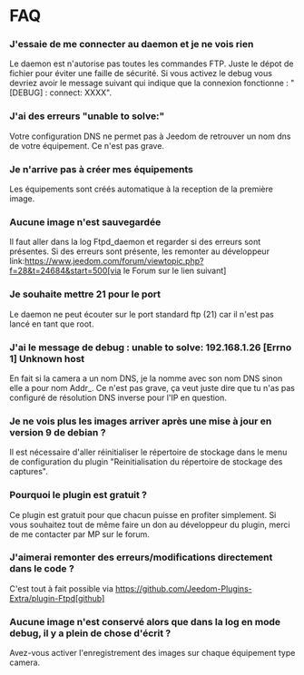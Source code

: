 # FAQ

### J'essaie de me connecter au daemon et je ne vois rien

Le daemon est n'autorise pas toutes les commandes FTP. Juste le dépot de fichier pour éviter une faille de sécurité.
Si vous activez le debug vous devriez avoir le message suivant qui indique que la connexion fonctionne : "[DEBUG] : connect: XXXX".


### J'ai des erreurs "unable to solve:"

Votre configuration DNS ne permet pas à Jeedom de retrouver un nom dns de votre équipement. Ce n'est pas grave.


### Je n'arrive pas à créer mes équipements

Les équipements sont créés automatique à la reception de la première image.


### Aucune image n'est sauvegardée

Il faut aller dans la log Ftpd_daemon et regarder si des erreurs sont présentes.
Si des erreurs sont présente, les remonter au développeur link:https://www.jeedom.com/forum/viewtopic.php?f=28&t=24684&start=500[via le Forum sur le lien suivant]


### Je souhaite mettre 21 pour le port

Le daemon ne peut écouter sur le port standard ftp (21) car il n'est pas lancé en tant que root.


### J'ai le message de debug : unable to solve: 192.168.1.26 [Errno 1] Unknown host

En fait si la camera a un nom DNS, je la nomme avec son nom DNS sinon elle a pour nom  Addr_<IP>. Ce n'est pas grave, ça veut juste dire que tu n'as pas configuré de résolution DNS inverse pour l'IP en question.


### Je ne vois plus les images arriver après une mise à jour en version 9 de debian ?

Il est nécessaire d'aller réinitialiser le répertoire de stockage dans le menu de configuration du plugin "Reinitialisation du répertoire de stockage des captures".


### Pourquoi le plugin est gratuit ?

Ce plugin est gratuit pour que chacun puisse en profiter simplement. Si vous souhaitez tout de même faire un don au développeur du plugin, merci de me contacter par MP sur le forum.


### J'aimerai remonter des erreurs/modifications directement dans le code ?

C'est tout à fait possible via https://github.com/Jeedom-Plugins-Extra/plugin-Ftpd[github]

### Aucune image n'est conservé alors que dans la log en mode debug, il y a plein de chose d'écrit ?

Avez-vous activer l'enregistrement des images sur chaque équipement type camera.
